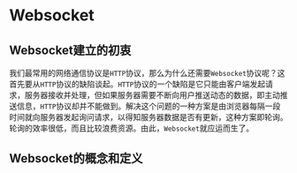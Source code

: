 # Websocket

## Websocket建立的初衷

我们最常用的网络通信协议是`HTTP`协议，那么为什么还需要`Websocket`协议呢？这首先要从`HTTP`协议的缺陷谈起。`HTTP`协议的一个缺陷是它只能由客户端发起请求，服务器接收并处理，但如果服务器需要不断向用户推送动态的数据，即主动推送信息，`HTTP`协议却并不能做到。解决这个问题的一种方案是由浏览器每隔一段时间就向服务器发起询问请求，以得知服务器数据是否有更新，这种方案即轮询。轮询的效率很低，而且比较浪费资源。由此，`Websocket`就应运而生了。

## Websocket的概念和定义